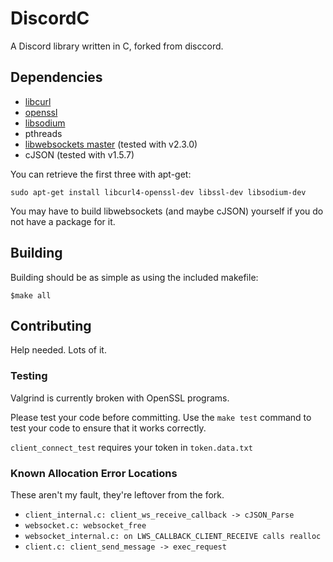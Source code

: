 # DiscordC #
A Discord library written in C, forked from disccord.

## Dependencies ##


- [libcurl](https://curl.haxx.se/libcurl/)
- [openssl](https://www.openssl.org/)
- [libsodium](https://download.libsodium.org/doc/)
- pthreads
- [libwebsockets master](https://libwebsockets.org/)    (tested with v2.3.0)
- cJSON                                                 (tested with v1.5.7)

You can retrieve the first three with apt-get:
```shell
sudo apt-get install libcurl4-openssl-dev libssl-dev libsodium-dev
```

You may have to build libwebsockets (and maybe cJSON) yourself if you do not have a package for it.

## Building ##
Building should be as simple as using the included makefile:

```shell
$make all
```

## Contributing ##

Help needed. Lots of it.

### Testing ###

Valgrind is currently broken with OpenSSL programs.

Please test your code before committing. Use the `make test` command to test
your code to ensure that it works correctly.

`client_connect_test` requires your token in `token.data.txt`

### Known Allocation Error Locations ###
These aren't my fault, they're leftover from the fork.


- `client_internal.c: client_ws_receive_callback -> cJSON_Parse`
- `websocket.c: websocket_free`
- `websocket_internal.c: on LWS_CALLBACK_CLIENT_RECEIVE calls realloc`
- `client.c: client_send_message -> exec_request`
